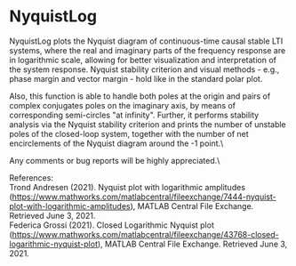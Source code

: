 # NyquistLog

NyquistLog plots the Nyquist diagram of continuous-time causal stable LTI systems, where the real and imaginary parts of the frequency response are in logarithmic scale, allowing for better visualization and interpretation of the system response. Nyquist stability criterion and visual methods - e.g., phase margin and vector margin - hold like in the standard polar plot.

Also, this function is able to handle both poles at the origin and pairs of complex conjugates poles on the imaginary axis, by means of corresponding semi-circles "at infinity".
Further, it performs stability analysis via the Nyquist stability criterion and prints the number of unstable poles of the closed-loop system, together with the number of net encirclements of the Nyquist diagram around the -1 point.\

Any comments or bug reports will be highly appreciated.\

References:\
Trond Andresen (2021). Nyquist plot with logarithmic amplitudes (https://www.mathworks.com/matlabcentral/fileexchange/7444-nyquist-plot-with-logarithmic-amplitudes), MATLAB Central File Exchange. Retrieved June 3, 2021.\
Federica Grossi (2021). Closed Logarithmic Nyquist plot (https://www.mathworks.com/matlabcentral/fileexchange/43768-closed-logarithmic-nyquist-plot), MATLAB Central File Exchange. Retrieved June 3, 2021.
